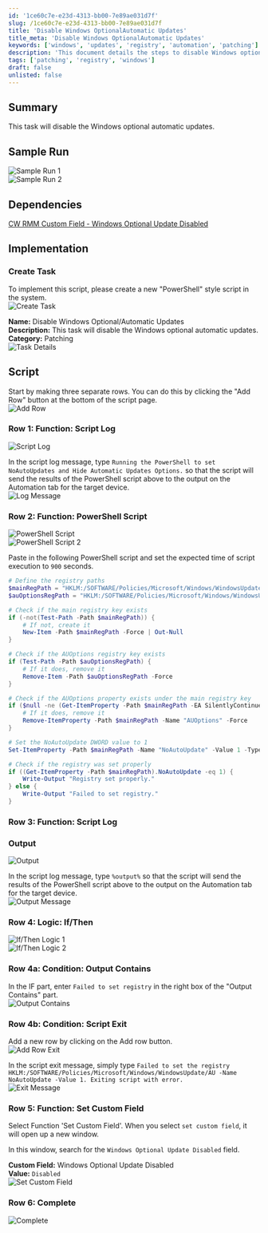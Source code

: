```yaml
---
id: '1ce60c7e-e23d-4313-bb00-7e89ae031d7f'
slug: /1ce60c7e-e23d-4313-bb00-7e89ae031d7f
title: 'Disable Windows OptionalAutomatic Updates'
title_meta: 'Disable Windows OptionalAutomatic Updates'
keywords: ['windows', 'updates', 'registry', 'automation', 'patching']
description: 'This document details the steps to disable Windows optional automatic updates using a script. It includes a sample run, dependencies, and a comprehensive implementation guide with visuals for each step.'
tags: ['patching', 'registry', 'windows']
draft: false
unlisted: false
---
```


## Summary

This task will disable the Windows optional automatic updates.

## Sample Run

![Sample Run 1](../../../static/img/Disable-Windows-OptionalAutomatic-Updates/image_1.png)  
![Sample Run 2](../../../static/img/Disable-Windows-OptionalAutomatic-Updates/image_2.png)  

## Dependencies

[CW RMM Custom Field - Windows Optional Update Disabled](/docs/a2035a6f-bcbc-41a2-ace1-fc08b7ad2511)

## Implementation

### Create Task

To implement this script, please create a new "PowerShell" style script in the system.  
![Create Task](../../../static/img/Disable-Windows-OptionalAutomatic-Updates/image_3.png)  

**Name:** Disable Windows Optional/Automatic Updates  
**Description:** This task will disable the Windows optional automatic updates.  
**Category:** Patching  
![Task Details](../../../static/img/Disable-Windows-OptionalAutomatic-Updates/image_4.png)  

## Script

Start by making three separate rows. You can do this by clicking the "Add Row" button at the bottom of the script page.  
![Add Row](../../../static/img/Disable-Windows-OptionalAutomatic-Updates/image_5.png)  

### Row 1: Function: Script Log

![Script Log](../../../static/img/Disable-Windows-OptionalAutomatic-Updates/image_6.png)  

In the script log message, type `Running the PowerShell to set NoAutoUpdates and Hide Automatic Updates Options.` so that the script will send the results of the PowerShell script above to the output on the Automation tab for the target device.  
![Log Message](../../../static/img/Disable-Windows-OptionalAutomatic-Updates/image_7.png)  

### Row 2: Function: PowerShell Script

![PowerShell Script](../../../static/img/Disable-Windows-OptionalAutomatic-Updates/image_8.png)  
![PowerShell Script 2](../../../static/img/Disable-Windows-OptionalAutomatic-Updates/image_9.png)  

Paste in the following PowerShell script and set the expected time of script execution to `900` seconds.

```powershell
# Define the registry paths
$mainRegPath = "HKLM:/SOFTWARE/Policies/Microsoft/Windows/WindowsUpdate/AU"
$auOptionsRegPath = "HKLM:/SOFTWARE/Policies/Microsoft/Windows/WindowsUpdate/AU/AUOptions"

# Check if the main registry key exists
if (-not(Test-Path -Path $mainRegPath)) {
    # If not, create it
    New-Item -Path $mainRegPath -Force | Out-Null
}

# Check if the AUOptions registry key exists
if (Test-Path -Path $auOptionsRegPath) {
    # If it does, remove it
    Remove-Item -Path $auOptionsRegPath -Force
}

# Check if the AUOptions property exists under the main registry key
if ($null -ne (Get-ItemProperty -Path $mainRegPath -EA SilentlyContinue).AUOptions) {
    # If it does, remove it
    Remove-ItemProperty -Path $mainRegPath -Name "AUOptions" -Force
}

# Set the NoAutoUpdate DWORD value to 1
Set-ItemProperty -Path $mainRegPath -Name "NoAutoUpdate" -Value 1 -Type DWord -Force

# Check if the registry was set properly
if ((Get-ItemProperty -Path $mainRegPath).NoAutoUpdate -eq 1) {
    Write-Output "Registry set properly."
} else {
    Write-Output "Failed to set registry."
}
```

### Row 3: Function: Script Log

### Output

![Output](../../../static/img/Disable-Windows-OptionalAutomatic-Updates/image_6.png)  

In the script log message, type `%output%` so that the script will send the results of the PowerShell script above to the output on the Automation tab for the target device.  
![Output Message](../../../static/img/Disable-Windows-OptionalAutomatic-Updates/image_10.png)  

### Row 4: Logic: If/Then

![If/Then Logic 1](../../../static/img/Disable-Windows-OptionalAutomatic-Updates/image_11.png)  
![If/Then Logic 2](../../../static/img/Disable-Windows-OptionalAutomatic-Updates/image_12.png)  

### Row 4a: Condition: Output Contains

In the IF part, enter `Failed to set registry` in the right box of the "Output Contains" part.  
![Output Contains](../../../static/img/Disable-Windows-OptionalAutomatic-Updates/image_13.png)  

### Row 4b: Condition: Script Exit

Add a new row by clicking on the Add row button.  
![Add Row Exit](../../../static/img/Disable-Windows-OptionalAutomatic-Updates/image_14.png)  

In the script exit message, simply type `Failed to set the registry HKLM:/SOFTWARE/Policies/Microsoft/Windows/WindowsUpdate/AU -Name NoAutoUpdate -Value 1. Exiting script with error.`  
![Exit Message](../../../static/img/Disable-Windows-OptionalAutomatic-Updates/image_15.png)  

### Row 5: Function: Set Custom Field

Select Function 'Set Custom Field'. When you select `set custom field`, it will open up a new window.  

In this window, search for the `Windows Optional Update Disabled` field.  

**Custom Field:** Windows Optional Update Disabled  
**Value:** `Disabled`  
![Set Custom Field](../../../static/img/Disable-Windows-OptionalAutomatic-Updates/image_16.png)  

### Row 6: Complete

![Complete](../../../static/img/Disable-Windows-OptionalAutomatic-Updates/image_17.png)  



